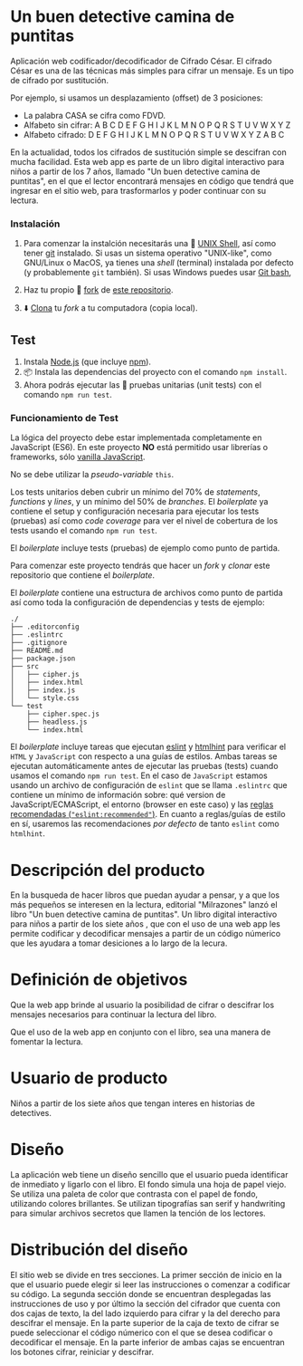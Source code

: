 
# Un buen detective camina de puntitas 

Aplicación web codificador/decodificador de Cifrado César.
El cifrado César es una de las técnicas más simples para cifrar un mensaje. Es un tipo de cifrado por sustitución.

Por ejemplo, si usamos un desplazamiento (offset) de 3 posiciones:

- La palabra CASA se cifra como FDVD.
- Alfabeto sin cifrar: A B C D E F G H I J K L M N O P Q R S T U V W X Y Z
- Alfabeto cifrado: D E F G H I J K L M N O P Q R S T U V W X Y Z A B C

En la actualidad, todos los cifrados de sustitución simple se descifran con mucha facilidad. 
Esta web app es parte de un libro digital interactivo para niños a partir de los 7 años, llamado "Un buen detective camina de puntitas", en el que el lector encontrará mensajes en código que tendrá que ingresar en el sitio web, para trasformarlos y poder continuar con su lectura. 


### Instalación

1. Para comenzar la instalción necesitarás una :shell:
   [UNIX Shell](https://github.com/Laboratoria/curricula-js/tree/v2.x/topics/shell),
   así como tener [git](https://github.com/Laboratoria/curricula-js/tree/v2.x/topics/scm/01-git)
   instalado. Si usas un sistema operativo "UNIX-like", como GNU/Linux o MacOS,
   ya tienes una _shell_ (terminal) instalada por defecto (y probablemente `git`
   también). Si usas Windows puedes usar [Git bash](https://git-scm.com/download/win),

2. Haz tu propio :fork_and_knife: [fork](https://help.github.com/articles/fork-a-repo/)
   de [ este repositorio](https://github.com/analhi7/cdmx-2019-01-bc-core-am-cipher).
3. :arrow_down: [Clona](https://help.github.com/articles/cloning-a-repository/)
   tu _fork_ a tu computadora (copia local).


## Test
1. Instala [Node.js](https://nodejs.org/) (que
   incluye [npm](https://docs.npmjs.com/)).
2. 📦 Instala las dependencias del proyecto con el comando `npm
   install`. 
3. Ahora podrás ejecutar las :traffic_light:
   pruebas unitarias (unit tests) con el comando `npm run test`.

### Funcionamiento de Test

La lógica del proyecto debe estar implementada completamente en JavaScript (ES6).
En este proyecto **NO** está permitido usar librerías o frameworks, sólo
[vanilla JavaScript](https://medium.com/laboratoria-how-to/vanillajs-vs-jquery-31e623bbd46e).

No se debe utilizar la _pseudo-variable_ `this`.

Los tests unitarios deben cubrir un mínimo del 70% de _statements_, _functions_
y _lines_, y un mínimo del 50% de _branches_. El _boilerplate_ ya contiene el
setup y configuración necesaria para ejecutar los tests (pruebas) así como _code
coverage_ para ver el nivel de cobertura de los tests usando el comando `npm run
test`.

El _boilerplate_ incluye tests (pruebas) de ejemplo como punto de partida.

Para comenzar este proyecto tendrás que hacer un _fork_ y _clonar_ este
repositorio que contiene el _boilerplate_.

El _boilerplate_ contiene una estructura de archivos como punto de partida así
como toda la configuración de dependencias y tests de ejemplo:

```text
./
├── .editorconfig
├── .eslintrc
├── .gitignore
├── README.md
├── package.json
├── src
│   ├── cipher.js
│   ├── index.html
│   ├── index.js
│   └── style.css
└── test
    ├── cipher.spec.js
    ├── headless.js
    └── index.html
```

El _boilerplate_ incluye tareas que ejecutan [eslint](https://eslint.org/) y
[htmlhint](https://github.com/yaniswang/HTMLHint) para verificar el `HTML` y
`JavaScript` con respecto a una guías de estilos. Ambas tareas se ejecutan
automáticamente antes de ejecutar las pruebas (tests) cuando usamos el comando
`npm run test`. En el caso de `JavaScript` estamos usando un archivo de
configuración de `eslint` que se llama `.eslintrc` que contiene un mínimo de
información sobre: qué version de JavaScript/ECMAScript, el
entorno (browser en este caso) y las [reglas recomendadas (`"eslint:recommended"`)](https://eslint.org/docs/rules/).
En cuanto a reglas/guías de estilo en sí,
usaremos las recomendaciones _por defecto_ de tanto `eslint` como `htmlhint`.


# Descripción del producto
 En la busqueda de hacer libros que puedan ayudar a pensar, y a que los más pequeños se interesen en la lectura, editorial "Milrazones" lanzó el libro "Un buen detective camina de puntitas". Un libro digital interactivo para niños a partir de los siete años , que con el uso de una web app les permite codificar y decodificar mensajes a partir de un código númerico que les ayudara a tomar desiciones a lo largo de la lecura.

# Definición de objetivos
Que la web app brinde al usuario la posibilidad de cifrar o descifrar los mensajes necesarios para continuar la lectura del libro.

Que el uso de la web app en conjunto con el libro, sea una manera de fomentar la lectura.

# Usuario de producto
Niños a partir de los siete años que tengan interes en historias de detectives.

# Diseño 
La aplicación web tiene un diseño sencillo que el usuario pueda identificar de inmediato y ligarlo con el libro. El fondo simula una hoja de papel viejo. Se utiliza una paleta de color que contrasta con el papel de fondo, utilizando colores brillantes. Se utilizan tipografías san serif y handwriting para simular archivos secretos que llamen la tención de los lectores. 

# Distribución del diseño

El sitio web se divide en tres secciones. La primer sección de inicio en la que el usuario puede elegir si leer las instrucciones o comenzar a codificar su código.
La segunda sección donde se encuentran desplegadas las instrucciones de uso y por último la sección del cifrador que cuenta con dos cajas de texto, la del lado izquierdo para cifrar y la del derecho para descifrar el mensaje. En la parte superior de la caja de texto de cifrar se puede seleccionar el código númerico con el que se desea codificar o decodificar el mensaje. En la parte inferior de ambas cajas se encuentran los botones cifrar, reiniciar y descifrar. 